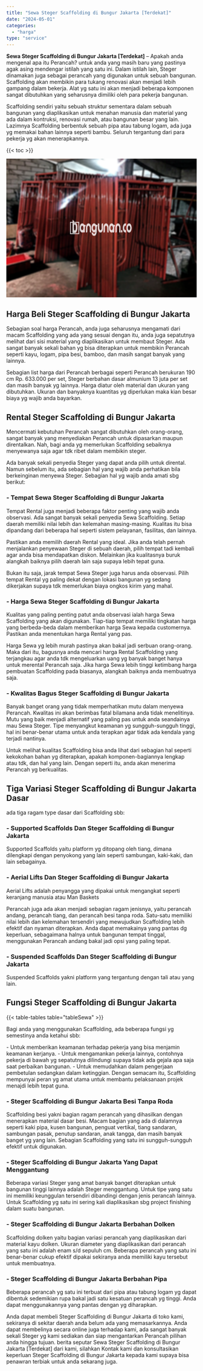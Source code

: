 ```yaml
---
title: "Sewa Steger Scaffolding di Bungur Jakarta [Terdekat]"
date: "2024-05-01"
categories: 
  - "harga"
type: "service"
---
```


**Sewa Steger Scaffolding di Bungur Jakarta \[Terdekat\]** – Apakah anda mengenal apa itu Perancah? untuk anda yang masih baru yang pastinya agak asing mendengar istilah yang satu ini. Dalam istilah lain, Steger dinamakan juga sebagai perancah yang digunakan untuk sebuah bangunan. Scaffolding akan membikin para tukang renovasi akan menjadi lebih gampang dalam bekerja. Alat yg satu ini akan menjadi beberapa komponen sangat dibutuhkan yang seharusnya dimiliki oleh para pekerja bangunan.

Scaffolding sendiri yaitu sebuah struktur sementara dalam sebuah bangunan yang diaplikasikan untuk menahan manusia dan material yang ada dalam kontruksi, renovasi rumah, atau bangunan besar yang lain. Lazimnya Scaffolding berbentuk sebuah pipa atau tabung logam, ada juga yg memakai bahan lainnya seperti bambu. Seluruh tergantung dari para pekerja yg akan menerapkannya.

{{< toc >}}

![Sewa Steger Scaffolding di Bungur Jakarta [Terdekat]](/images/sewa-scaffolding-steger-05.png)

## Harga Beli Steger Scaffolding di Bungur Jakarta

Sebagian soal harga Perancah, anda juga seharusnya mengamati dari macam Scaffolding yang ada yang sesuai dengan itu, anda juga sepatutnya melihat dari sisi material yang diaplikasikan untuk membaut Steger. Ada sangat banyak sekali bahan yg bisa diterapkan untuk membikin Perancah seperti kayu, logam, pipa besi, bamboo, dan masih sangat banyak yang lainnya.

Sebagian list harga dari Perancah berbagai seperti Perancah berukuran 190 cm Rp. 633.000 per set, Steger berbahan dasar almunium 13 juta per set dan masih banyak yg lainnya. Harga diatur oleh material dan ukuran yang dibutuhkan. Ukuran dan banyaknya kuantitas yg diperlukan maka kian besar biaya yg wajib anda bayarkan.

## Rental Steger Scaffolding di Bungur Jakarta

Mencermati kebutuhan Perancah sangat dibutuhkan oleh orang-orang, sangat banyak yang menyediakan Perancah untuk dipasarkan maupun direntalkan. Nah, bagi anda yg memerlukan Scaffolding sebaiknya menyewanya saja agar tdk ribet dalam membikin steger.

Ada banyak sekali penyedia Steger yang dapat anda pilih untuk dirental. Namun sebelum itu, ada sebagian hal yang wajib anda perhatikan bila berkeinginan menyewa Steger. Sebagian hal yg wajib anda amati sbg berikut:

### \- Tempat Sewa Steger Scaffolding di Bungur Jakarta

Tempat Rental juga menjadi beberapa faktor penting yang wajib anda observasi. Ada sangat banyak sekali penyedia Sewa Scaffolding. Setiap daerah memiliki nilai lebih dan kelemahan masing-masing. Kualitas itu bisa dipandang dari beberapa hal seperti sistem pelayanan, fasilitas, dan lainnya.

Pastikan anda memilih daerah Rental yang ideal. Jika anda telah pernah menjalankan penyewaan Steger di sebuah daerah, pilih tempat tadi kembali agar anda bisa mendapatkan diskon. Melainkan jika kualitasnya buruk alangkah baiknya pilih daerah lain saja supaya lebih tepat guna.

Bukan itu saja, jarak tempat Sewa Steger juga harus anda observasi. Pilih tempat Rental yg paling dekat dengan lokasi bangunan yg sedang dikerjakan supaya tdk memerlukan biaya ongkos kirim yang mahal.

### \- Harga Sewa Steger Scaffolding di Bungur Jakarta

Kualitas yang paling penting patut anda observasi ialah harga Sewa Scaffolding yang akan digunakan. Tiap-tiap tempat memiliki tingkatan harga yang berbeda-beda dalam memberikan harga Sewa kepada customernya. Pastikan anda menentukan harga Rental yang pas.

Harga Sewa yg lebih murah pastinya akan bakal jadi serbuan orang-orang. Maka dari itu, bagusnya anda mencari harga Rental Scaffolding yang terjangkau agar anda tdk mengeluarkan uang yg banyak banget hanya untuk merental Perancah saja. Jika harga Sewa lebih tinggi ketimbang harga pembuatan Scaffolding pada biasanya, alangkah baiknya anda membuatnya saja.

### \- Kwalitas Bagus Steger Scaffolding di Bungur Jakarta

Banyak banget orang yang tidak memperhatikan mutu dalam menyewa Perancah. Kwalitas ini akan berimbas fatal bilamana anda tidak menelitinya. Mutu yang baik menjadi alternatif yang paling pas untuk anda seandainya mau Sewa Steger. Tipe menyangkut keamanan yg sungguh-sungguh tinggi, hal ini benar-benar utama untuk anda terapkan agar tidak ada kendala yang terjadi nantinya.

Untuk melihat kualitas Scaffolding bisa anda lihat dari sebagian hal seperti kekokohan bahan yg diterapkan, apakah komponen-bagiannya lengkap atau tdk, dan hal yang lain. Dengan seperti itu, anda akan menerima Perancah yg berkualitas.

## Tiga Variasi Steger Scaffolding di Bungur Jakarta Dasar

ada tiga ragam type dasar dari Scaffolding sbb:

### \- Supported Scaffolds Dan Steger Scaffolding di Bungur Jakarta

Supported Scaffolds yaitu platform yg ditopang oleh tiang, dimana dilengkapi dengan penyokong yang lain seperti sambungan, kaki-kaki, dan lain sebagainya.

### \- Aerial Lifts Dan Steger Scaffolding di Bungur Jakarta

Aerial Lifts adalah penyangga yang dipakai untuk mengangkat seperti keranjang manusia atau Man Baskets

Perancah juga ada akan menjadi sebagian ragam jenisnya, yaitu perancah andang, perancah tiang, dan perancah besi tanpa roda. Satu-satu memiliki nilai lebih dan kelemahan tersendiri yang mewujudkan Scaffolding lebih efektif dan nyaman diterapkan. Anda dapat memakainya yang pantas dg keperluan, sebagaimana halnya untuk bangunan tempat tinggal, menggunakan Perancah andang bakal jadi opsi yang paling tepat.

### \- Suspended Scaffolds Dan Steger Scaffolding di Bungur Jakarta

Suspended Scaffolds yakni platform yang tergantung dengan tali atau yang lain.

## Fungsi Steger Scaffolding di Bungur Jakarta

{{< table-tables table="tableSewa" >}}

Bagi anda yang menggunakan Scaffolding, ada beberapa fungsi yg semestinya anda ketahui sbb:

\- Untuk memberikan keamanan terhadap pekerja yang bisa menjamin keamanan kerjanya. - Untuk mengamankan pekerja lainnya, contohnya pekerja di bawah yg sepatutnya dilindungi supaya tidak ada gejala apa saja saat perbaikan bangunan. - Untuk memudahkan dalam pengerjaan pembetulan sedangkan dalam ketinggian. Dengan semacam itu, Scaffolding mempunyai peran yg amat utama untuk membantu pelaksanaan projek menajdi lebih tepat guna.

### \- Steger Scaffolding di Bungur Jakarta Besi Tanpa Roda

Scaffolding besi yakni bagian ragam perancah yang dihasilkan dengan menerapkan material dasar besi. Macam bagian yang ada di dalamnya seperti kaki pipa, kusen bangunan, penguat vertikal, tiang sandaran, sambungan pasak, penutup sandaran, anak tangga, dan masih banyak banget yg yang lain. Sebagian Scaffolding yang satu ini sungguh-sungguh efektif untuk digunakan.

### \- Steger Scaffolding di Bungur Jakarta Yang Dapat Menggantung

Beberapa variasi Steger yang amat banyak banget diterapkan untuk bangunan tinggi lainnya adalah Steger menggantung. Untuk tipe yang satu ini memiliki keunggulan tersendiri dibandingi dengan jenis perancah lainnya. Untuk Scaffolding yg satu ini sering kali diaplikasikan sbg project finishing dalam suatu bangunan.

### \- Steger Scaffolding di Bungur Jakarta Berbahan Dolken

Scaffolding dolken yaitu bagian variasi perancah yang diaplikasikan dari material kayu dolken. Ukuran diameter yang diaplikasikan dari perancah yang satu ini adalah enam s/d sepuluh cm. Beberapa perancah yang satu ini benar-benar cukup efektif dipakai sekiranya anda memiliki kayu tersebut untuk membuatnya.

### \- Steger Scaffolding di Bungur Jakarta Berbahan Pipa

Beberapa perancah yg satu ini terbuat dari pipa atau tabung logam yg dapat dibentuk sedemikian rupa bakal jadi satu kesatuan perancah yg tinggi. Anda dapat menggunakannya yang pantas dengan yg diharapkan.

Anda dapat membeli Steger Scaffolding di Bungur Jakarta di toko kami, sekiranya di sekitar daerah anda belum ada yang memasarkannya. Anda dapat membelinya secara online juga terhadap kami, ada sangat banyak sekali Steger yg kami sediakan dan siap mengantarkan Perancah pilihan anda hingga tujuan. berita seputar Sewa Steger Scaffolding di Bungur Jakarta \[Terdekat\] dari kami, silahkan Kontak kami dan konsultasikan keperluan Steger Scaffolding di Bungur Jakarta kepada kami supaya bisa penawran terbiak untuk anda sekarang juga.
